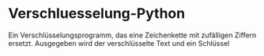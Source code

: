 # Verschluesselung-Python
Ein Verschlüsselungsprogramm, das eine Zeichenkette mit zufälligen Ziffern ersetzt. Ausgegeben wird der verschlüsselte Text und ein Schlüssel
